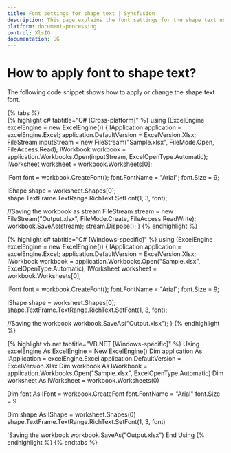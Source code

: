 ```yaml
---
title: Font settings for shape text | Syncfusion
description: This page explains the font settings for the shape text using the Syncfusion .NET Excel library (XlsIO).
platform: document-processing
control: XlsIO
documentation: UG
---
```


# How to apply font to shape text?

The following code snippet shows how to apply or change the shape text font.  

{% tabs %}  
{% highlight c# tabtitle="C# [Cross-platform]" %}
using (ExcelEngine excelEngine = new ExcelEngine())
{
  IApplication application = excelEngine.Excel;
  application.DefaultVersion = ExcelVersion.Xlsx;
  FileStream inputStream = new FileStream("Sample.xlsx", FileMode.Open, FileAccess.Read);
  IWorkbook workbook = application.Workbooks.Open(inputStream, ExcelOpenType.Automatic);
  IWorksheet worksheet = workbook.Worksheets[0];

  IFont font = workbook.CreateFont();
  font.FontName = "Arial";
  font.Size = 9; 

  IShape shape = worksheet.Shapes[0];
  shape.TextFrame.TextRange.RichText.SetFont(1, 3, font);

  //Saving the workbook as stream
  FileStream stream = new FileStream("Output.xlsx", FileMode.Create, FileAccess.ReadWrite);
  workbook.SaveAs(stream);
  stream.Dispose();
}
{% endhighlight %}

{% highlight c# tabtitle="C# [Windows-specific]" %}
using (ExcelEngine excelEngine = new ExcelEngine())
{
  IApplication application = excelEngine.Excel;
  application.DefaultVersion = ExcelVersion.Xlsx;
  IWorkbook workbook = application.Workbooks.Open("Sample.xlsx", ExcelOpenType.Automatic);
  IWorksheet worksheet = workbook.Worksheets[0];

  IFont font = workbook.CreateFont();
  font.FontName = "Arial";
  font.Size = 9; 

  IShape shape = worksheet.Shapes[0];
  shape.TextFrame.TextRange.RichText.SetFont(1, 3, font);

  //Saving the workbook
  workbook.SaveAs("Output.xlsx");
}
{% endhighlight %}

{% highlight vb.net tabtitle="VB.NET [Windows-specific]" %}
Using excelEngine As ExcelEngine = New ExcelEngine()
  Dim application As IApplication = excelEngine.Excel
  application.DefaultVersion = ExcelVersion.Xlsx
  Dim workbook As IWorkbook = application.Workbooks.Open("Sample.xlsx", ExcelOpenType.Automatic)
  Dim worksheet As IWorksheet = workbook.Worksheets(0)

  Dim font As IFont = workbook.CreateFont
  font.FontName = "Arial"
  font.Size = 9
  
  Dim shape As IShape = worksheet.Shapes(0)
  shape.TextFrame.TextRange.RichText.SetFont(1, 3, font)

  'Saving the workbook
  workbook.SaveAs("Output.xlsx")
End Using
{% endhighlight %}
{% endtabs %}  


